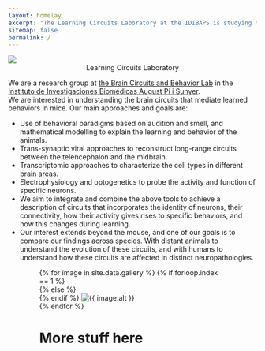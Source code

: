 ```yaml
---
layout: homelay
excerpt: "The Learning Circuits Laboratory at the IDIBAPS is studying the neural circuits mediating learning in mice."
sitemap: false
permalink: /
---
```

<div class="col-sm-12">
<img class="float-left biglogo mx-auto d-block" src="{{ site.url }}{{ site.baseurl }}/images/mouse_brain_logo.png">
<div class="bigtitle titlebox" style="text-align: center !important;">
Learning Circuits Laboratory
</div>
</div>

<div class="col-sm-12">
  <p>
  We are a research group at <a href="https://braincircuitsbehavior.org/">the Brain Circuits and Behavior Lab</a>
  in the <a href="https://www.clinicbarcelona.org/en/idibaps">Instituto de Investigaciones Biomédicas August Pi i Sunyer</a>.
  <br>
  We are interested in understanding the brain circuits that mediate learned behaviors in mice. Our main approaches and goals are:
    <ul>
      <li>Use of behavioral paradigms based on audition and smell, and mathematical modelling to explain the learning and behavior of the animals.</li>
      <li>Trans-synaptic viral approaches to reconstruct long-range circuits between the telencephalon and the midbrain.</li>
      <li>Transcriptomic approaches to characterize the cell types in different brain areas.</li>
      <li>Electrophysiology and optogenetics to probe the activity and function of specific neurons.</li>
      <li>We aim to integrate and combine the above tools to achieve a description of circuits that incorporates the identity of neurons, their connectivity, how their activity gives rises to specific behaviors, and how this changes during learning.</li>
      <li>Our interest extends beyond the mouse, and one of our goals is to compare our findings across species. With distant animals to understand the evolution of these circuits, and with humans to understand how these circuits are affected in distinct neuropathologies.</li>
    </ul>
  </p>
</div>

<div class="col-12" markdown="1" style="margin: auto; width: 75%;">
<div class="carousel slide" data-ride="carousel">
  <div class="carousel-inner" role="listbox" style="max-width:600px; max-height:400px;">
    {% for image in site.data.gallery %}
    {% if forloop.index == 1 %}
    <div class="carousel-item active">
    {% else %}
    <div class="carousel-item">
    {% endif %}
      <img class="d-block w-100" src="{{ site.url }}{{ site.baseurl }}/images/carousel/{{ image.name }}" alt="{{ image.alt }}">
    </div>
    {% endfor %}
  </div>
</div>

# More stuff here

<p></p>
</div>
